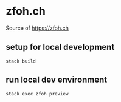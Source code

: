 # zfoh.ch

Source of <https://zfoh.ch>

## setup for local development

    stack build

## run local dev environment

    stack exec zfoh preview
